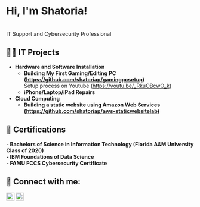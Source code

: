 <h1>Hi, I'm Shatoria!</h1>
<br>IT Support and Cybersecurity Professional<br>

<h2>👨‍💻 IT Projects</h2>

- <b>Hardware and Software Installation</b>
  - <b> Building My First Gaming/Editing PC (https://github.com/shatoriap/gamingpcsetup) </b><br>
    Setup process on Youtube (https://youtu.be/_RkuOBcwO_k) <br>
   - <b> iPhone/Laptop/iPad Repairs </b><br>
- <b> Cloud Computing</b>
  - <b> Building a static website using Amazon Web Services (https://github.com/shatoriap/aws-staticwebsitelab) <b><br>


<h2>📝 Certifications</h2>
- Bachelors of Science in Information Technology (Florida A&M University Class of 2020)
<br>
- IBM Foundations of Data Science
<br>
- FAMU FCCS Cybersecurity Certificate
  <br>

<h2> 🤳 Connect with me:</h2>

[<img align="left" alt="Shatoria Poole | LinkedIn" width="22px" src="https://cdn.jsdelivr.net/npm/simple-icons@v3/icons/linkedin.svg" />][linkedin]
[<img align="left" alt="Shatoria Poole | Instagram" width="22px" src="https://cdn.jsdelivr.net/npm/simple-icons@v3/icons/instagram.svg" />][instagram]

[linkedin]: https://www.linkedin.com/in/shatoria-poole-4054b5125
[instagram]: https://www.instagram.com/torirepairs/
</br>
